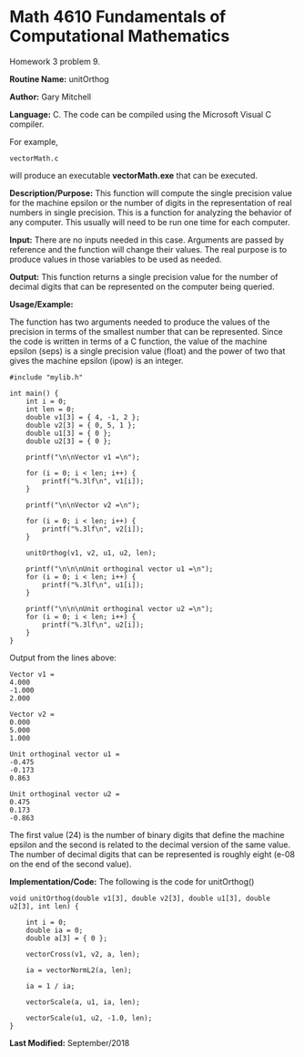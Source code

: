# Math 4610 Fundamentals of Computational Mathematics
Homework 3 problem 9.

**Routine Name:**           unitOrthog

**Author:** Gary Mitchell

**Language:** C. The code can be compiled using the Microsoft Visual C compiler.

For example,

    vectorMath.c

will produce an executable **vectorMath.exe** that can be executed.

**Description/Purpose:** This function will compute the single precision value for the machine epsilon or the number of digits
in the representation of real numbers in single precision. This is a function for analyzing the behavior of any computer. This
usually will need to be run one time for each computer.

**Input:** There are no inputs needed in this case. Arguments are passed by reference and the function will change their values.
The real purpose is to produce values in those variables to be used as needed.

**Output:** This function returns a single precision value for the number of decimal digits that can be represented on the
computer being queried.

**Usage/Example:**

The function has two arguments needed to produce the values of the precision in terms of the smallest number that can be
represented. Since the code is written in terms of a C function, the value of the machine epsilon (seps) is a single
precision value (float) and the power of two that gives the machine epsilon (ipow) is an integer. 

    #include "mylib.h"

    int main() {
        int i = 0;
        int len = 0;
        double v1[3] = { 4, -1, 2 };
        double v2[3] = { 0, 5, 1 };
        double u1[3] = { 0 };
        double u2[3] = { 0 };

        printf("\n\nVector v1 =\n");

        for (i = 0; i < len; i++) {
            printf("%.3lf\n", v1[i]);
        }

        printf("\n\nVector v2 =\n");

        for (i = 0; i < len; i++) {
            printf("%.3lf\n", v2[i]);
        }

        unitOrthog(v1, v2, u1, u2, len);

        printf("\n\n\nUnit orthoginal vector u1 =\n");
        for (i = 0; i < len; i++) {
            printf("%.3lf\n", u1[i]);
        }

        printf("\n\n\nUnit orthoginal vector u2 =\n");
        for (i = 0; i < len; i++) {
            printf("%.3lf\n", u2[i]);
        }
    }

Output from the lines above:

    Vector v1 =
    4.000
    -1.000
    2.000
    
    Vector v2 =
    0.000
    5.000
    1.000
    
    Unit orthoginal vector u1 =
    -0.475
    -0.173
    0.863
    
    Unit orthoginal vector u2 =
    0.475
    0.173
    -0.863

The first value (24) is the number of binary digits that define the machine epsilon and the second is related to the
decimal version of the same value. The number of decimal digits that can be represented is roughly eight (e-08 on the
end of the second value).

**Implementation/Code:** The following is the code for unitOrthog()

    void unitOrthog(double v1[3], double v2[3], double u1[3], double u2[3], int len) {

        int i = 0;
        double ia = 0;
        double a[3] = { 0 };

        vectorCross(v1, v2, a, len);

        ia = vectorNormL2(a, len);

        ia = 1 / ia;

        vectorScale(a, u1, ia, len);

        vectorScale(u1, u2, -1.0, len);
    }

**Last Modified:** September/2018
